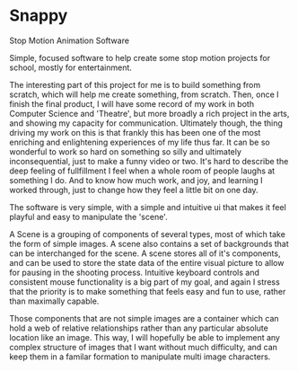 # Snappy
Stop Motion Animation Software

Simple, focused software to help create some stop motion projects for school, mostly for entertainment.

The interesting part of this project for me is to build something from scratch, which will help me create something, from scratch.
Then, once I finish the final product, I will have some record of my work in both Computer Science and 'Theatre', but more broadly 
a rich project in the arts, and showing my capacity for communication. Ultimately though, the thing driving my work on this is that
frankly this has been one of the most enriching and enlightening experiences of my life thus far. It can be so wonderful to work so hard on something so silly and ultimately inconsequential, just to make a funny video or two. It's hard to describe the deep feeling of fullfillment I feel when a whole room of people laughs at something I do. And to know how much work, and joy, and learning I worked through, just to change how they feel a little bit on one day.

The software is very simple, with a simple and intuitive ui that makes it feel playful and easy to manipulate the 'scene'.

A Scene is a grouping of components of several types, most of which take the form of simple images. A scene also contains a set of backgrounds that can be interchanged for the scene. A scene stores all of it's components, and can be used to store the state data of the entire visual picture to allow for pausing in the shooting process. Intuitive keyboard controls and consistent mouse functionality is a big part of my goal, and again I stress that the priority is to make something that feels easy and fun to use, rather than maximally capable.

Those components that are not simple images are a container which can hold a web of relative relationships rather than any particular absolute location like an image. This way, I will hopefully be able to implement any complex structure of images that I want without much difficulty, and can keep them in a familar formation to manipulate multi image characters.

